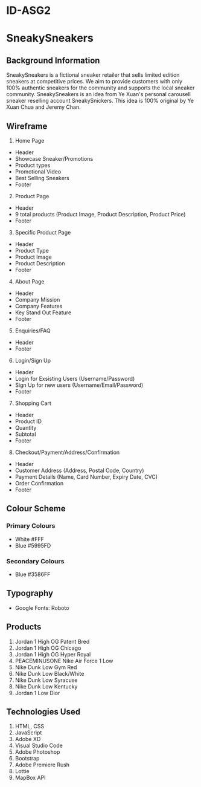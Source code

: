 # ID-ASG2

# SneakySneakers
## Background Information
SneakySneakers is a fictional sneaker retailer that sells limited edition sneakers at competitive prices. We aim to provide customers with only 100% authentic sneakers for the community and supports the local sneaker community. 
SneakySneakers is an idea from Ye Xuan's personal carousell sneaker reselling account SneakySnickers. This idea is 100% original by Ye Xuan Chua and Jeremy Chan.


## Wireframe
1. Home Page
 - Header 
 - Showcase Sneaker/Promotions
 - Product types
 - Promotional Video
 - Best Selling Sneakers
 - Footer
 
2. Product Page
 - Header 
 - 9 total products (Product Image, Product Description, Product Price)
 - Footer
 
3. Specific Product Page
 - Header 
 - Product Type
 - Product Image
 - Product Description
 - Footer
 
4. About Page
 - Header
 - Company Mission
 - Company Features
 - Key Stand Out Feature
 - Footer
 
5. Enquiries/FAQ 
 - Header 
 - Footer
 
6. Login/Sign Up
 - Header 
 - Login for Exsisting Users (Username/Password)
 - Sign Up for new users (Username/Email/Password)
 - Footer
 
7. Shopping Cart
 - Header 
 - Product ID
 - Quantity 
 - Subtotal 
 - Footer
 
8. Checkout/Payment/Address/Confirmation
 - Header 
 - Customer Address (Address, Postal Code, Country)
 - Payment Details (Name, Card Number, Expiry Date, CVC)
 - Order Confirmation
 - Footer
 
## Colour Scheme
### Primary Colours
- White #FFF
- Blue #5995FD
### Secondary Colours
- Blue #3586FF
## Typography
- Google Fonts: Roboto

## Products
1. Jordan 1 High OG Patent Bred
2. Jordan 1 High OG Chicago
3. Jordan 1 High OG Hyper Royal 
4. PEACEMINUSONE Nike Air Force 1 Low
5. Nike Dunk Low Gym Red 
6. Nike Dunk Low Black/White
7. Nike Dunk Low Syracuse 
8. Nike Dunk Low Kentucky
9. Jordan 1 Low Dior


## Technologies Used 
1. HTML, CSS
2. JavaScript
3. Adobe XD
4. Visual Studio Code
5. Adobe Photoshop
6. Bootstrap
7. Adobe Premiere Rush
8. Lottie
9. MapBox API